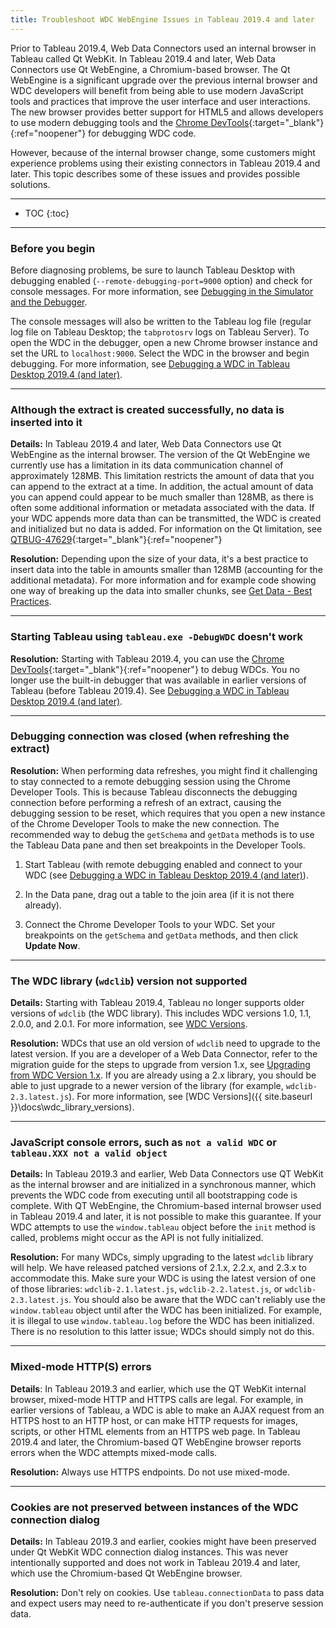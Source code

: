 ```yaml
---
title: Troubleshoot WDC WebEngine Issues in Tableau 2019.4 and later
---
```

Prior to Tableau 2019.4, Web Data Connectors used an internal browser in Tableau called Qt WebKit. In Tableau 2019.4 and later, Web Data Connectors use Qt WebEngine, a Chromium-based browser. The Qt WebEngine is a significant upgrade over the previous internal browser and WDC developers will benefit from being able to use modern JavaScript tools and practices that improve the user interface and user interactions. The new browser provides better support for HTML5 and allows developers to use modern debugging tools and the [Chrome DevTools](https://developers.google.com/web/tools/chrome-devtools){:target="_blank"}{:ref="noopener"} for debugging WDC code.

However, because of the internal browser change, some customers might experience problems using their existing connectors in Tableau 2019.4 and later. This topic describes some of these issues and provides possible solutions.

---

* TOC
{:toc}

---

### Before you begin

Before diagnosing problems, be sure to launch Tableau Desktop with debugging enabled  (`--remote-debugging-port=9000` option) and check for console messages. For more information, see [Debugging in the Simulator and the Debugger]({{site.baseurl}}/docs/wdc_debugging.html).

The console messages will also be written to the Tableau log file (regular log file on Tableau Desktop; the `tabprotosrv` logs on Tableau Server). To open the WDC in the debugger, open a new Chrome browser instance and set the URL to `localhost:9000`. Select the WDC in the browser and begin debugging. For  more information, see [Debugging a WDC in Tableau Desktop 2019.4 (and later)]({{site.baseurl}}/docs/wdc_debugging.html#debug-chrome).

---
<a name="data_limit"></a>
### Although the extract is created successfully, no data is inserted into it

**Details:** In Tableau 2019.4 and later, Web Data Connectors use Qt WebEngine as the internal browser. The version of the Qt WebEngine we currently use has a limitation in its data communication channel of approximately 128MB. This limitation restricts the amount of data that you can append to the extract at a time. In addition, the actual amount of data you can append could appear to be much smaller than 128MB, as there is often some additional information or metadata associated with the data. If your WDC appends more data than can be transmitted, the WDC is created and initialized but no data is added. For information on the Qt limitation, see [QTBUG-47629](https://bugreports.qt.io/browse/QTBUG-47629){:target="_blank"}{:ref="noopener"}


**Resolution:**  Depending upon the size of your data, it's a best practice to insert data into the table in amounts smaller than 128MB (accounting for the additional metadata). For more information and for example code showing one way of breaking up the data into smaller chunks, see [Get Data - Best Practices]({{site.baseurl}}/docs/wdc_get_data.html).

---

### Starting Tableau using `tableau.exe -DebugWDC` doesn't work

**Resolution:** Starting with Tableau 2019.4, you can use the [Chrome DevTools](https://developers.google.com/web/tools/chrome-devtools){:target="_blank"}{:ref="noopener"} to debug WDCs. You no longer use the built-in debugger that was available in earlier versions of Tableau (before Tableau 2019.4). See [Debugging a WDC in Tableau Desktop 2019.4 (and later)]({{site.baseurl}}/docs/wdc_debugging.html#debug-chrome).

---

### Debugging connection was closed (when refreshing the extract)

**Resolution:** When performing data refreshes, you might find it challenging to stay connected to a remote debugging session using the Chrome Developer Tools. This is because Tableau disconnects the debugging connection before performing a refresh of an extract, causing the debugging session to be reset, which requires that you open a new instance of the Chrome Developer Tools to make the new connection. The recommended way to debug the `getSchema` and `getData` methods is to use the Tableau Data pane and then set breakpoints in the Developer Tools.

1. Start Tableau (with remote debugging enabled and connect to your WDC (see [Debugging a WDC in Tableau Desktop 2019.4 (and later)]({{site.baseurl}}/docs/wdc_debugging.html#debug-chrome)).  

1. In the Data pane, drag out a table to the join area (if it is not there already).

1. Connect the Chrome Developer Tools to your WDC. Set your breakpoints on the `getSchema` and `getData` methods, and then click **Update Now**.

---

### The WDC library (`wdclib`) version not supported

**Details:** Starting with Tableau 2019.4, Tableau no longer supports older versions of `wdclib` (the WDC library). This includes WDC versions 1.0, 1.1, 2.0.0, and 2.0.1. For more information, see [WDC Versions]({{site.baseurl}}/docs/wdc_library_versions.html).

**Resolution:** WDCs that use an old version of `wdclib` need to upgrade to the latest version. If you are a developer of a Web Data Connector, refer to the migration guide for the steps to upgrade from version 1.x, see [Upgrading from WDC Version 1.x]({{site.baseurl}}\docs\wdc_upgrade.html). If you are already using a 2.x library, you should be able to just upgrade to a newer version of the library (for example, `wdclib-2.3.latest.js`). For more information, see [WDC Versions]({{ site.baseurl }}\docs\wdc_library_versions).

---

### JavaScript console errors, such as `not a valid WDC` or `tableau.XXX not a valid object`

**Details:** In Tableau 2019.3 and earlier, Web Data Connectors use QT WebKit as the internal browser and are initialized in a synchronous manner, which prevents the WDC code from executing until all bootstrapping code is complete. With QT WebEngine, the Chromium-based internal browser used in Tableau 2019.4 and later, it is not possible to make this guarantee. If your WDC attempts to use the `window.tableau` object before the `init` method is called, problems might occur as the API is not fully initialized.

**Resolution:** For many WDCs, simply upgrading to the latest `wdclib` library will help. We have released patched versions of 2.1.x, 2.2.x, and 2.3.x to accommodate this. Make sure your WDC is using the latest version of one of those libraries: `wdclib-2.1.latest.js`, `wdclib-2.2.latest.js`, or `wdclib-2.3.latest.js`. You should also be aware that the WDC can't reliably use the `window.tableau` object until after the WDC has been initialized. For example, it is illegal to use `window.tableau.log` before the WDC has been initialized. There is no resolution to this latter issue; WDCs should simply not do this.

---

### Mixed-mode HTTP(S) errors

**Details**: In Tableau 2019.3 and earlier, which use the QT WebKit internal browser, mixed-mode HTTP and HTTPS calls are legal. For example, in earlier versions of Tableau, a WDC is able to make an AJAX request from an HTTPS host to an HTTP host, or can make HTTP requests for images, scripts, or other HTML elements from an HTTPS web page. In Tableau 2019.4 and later, the Chromium-based QT WebEngine browser reports errors when the WDC attempts mixed-mode calls.

**Resolution:** Always use HTTPS endpoints. Do not use mixed-mode.

---

### Cookies are not preserved between instances of the WDC connection dialog

**Details:** In Tableau 2019.3 and earlier, cookies might have been preserved under Qt WebKit WDC connection dialog instances. This was never intentionally supported and does not work in Tableau 2019.4 and later, which use the Chromium-based Qt WebEngine browser.

**Resolution:** Don't rely on cookies. Use `tableau.connectionData` to pass data and expect users may need to re-authenticate if you don't preserve session data.



